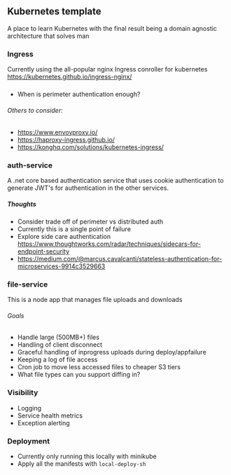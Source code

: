 ## Kubernetes template

A place to learn Kubernetes with the final result being a domain agnostic architecture that solves man


### Ingress
Currently using the all-popular nginx Ingress conroller for kubernetes https://kubernetes.github.io/ingress-nginx/

#####
* When is perimeter authentication enough?

###### Others to consider: 
* https://www.envoyproxy.io/
* https://haproxy-ingress.github.io/
* https://konghq.com/solutions/kubernetes-ingress/

### auth-service
A .net core based authentication service that uses cookie authentication to generate JWT's for authentication in the other services.

##### Thoughts
* Consider trade off of perimeter vs distributed auth
* Currently this is a single point of failure
* Explore side care authentication https://www.thoughtworks.com/radar/techniques/sidecars-for-endpoint-security
* https://medium.com/@marcus.cavalcanti/stateless-authentication-for-microservices-9914c3529663

### file-service
This is a node app that manages file uploads and downloads

###### Goals
* Handle large (500MB+) files
* Handling of client disconnect
* Graceful handling of inprogress uploads during deploy/appfailure 
* Keeping a log of file access
* Cron job to move less accessed files to cheaper S3 tiers
* What file types can you support diffing in?

### Visibility
* Logging
* Service health metrics
* Exception alerting


### Deployment
* Currently only running this locally with minikube
* Apply all the manifests with `local-deploy-sh` 